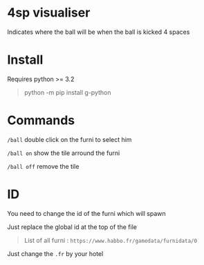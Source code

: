 # 4sp visualiser

Indicates where the ball will be when the ball is kicked 4 spaces

# Install

Requires python >= 3.2

> python -m pip install g-python

# Commands

`/ball` double click on the furni to select him

`/ball on` show the tile arround the furni

`/ball off` remove the tile

# ID

You need to change the id of the furni which will spawn

Just replace the global id at the top of the file

> List of all furni : `https://www.habbo.fr/gamedata/furnidata/0`

Just change the `.fr` by your hotel
